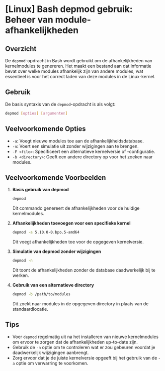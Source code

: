 # [Linux] Bash depmod gebruik: Beheer van module-afhankelijkheden

## Overzicht
De `depmod`-opdracht in Bash wordt gebruikt om de afhankelijkheden van kernelmodules te genereren. Het maakt een bestand aan dat informatie bevat over welke modules afhankelijk zijn van andere modules, wat essentieel is voor het correct laden van deze modules in de Linux-kernel.

## Gebruik
De basis syntaxis van de `depmod`-opdracht is als volgt:

```bash
depmod [opties] [argumenten]
```

## Veelvoorkomende Opties
- `-a`: Voegt nieuwe modules toe aan de afhankelijkheidsdatabase.
- `-n`: Voert een simulatie uit zonder wijzigingen aan te brengen.
- `-F <file>`: Specificeert een alternatieve kernelversie of -configuratie.
- `-b <directory>`: Geeft een andere directory op voor het zoeken naar modules.

## Veelvoorkomende Voorbeelden

1. **Basis gebruik van depmod**
   ```bash
   depmod
   ```
   Dit commando genereert de afhankelijkheden voor de huidige kernelmodules.

2. **Afhankelijkheden toevoegen voor een specifieke kernel**
   ```bash
   depmod -a 5.10.0-0.bpo.5-amd64
   ```
   Dit voegt afhankelijkheden toe voor de opgegeven kernelversie.

3. **Simulatie van depmod zonder wijzigingen**
   ```bash
   depmod -n
   ```
   Dit toont de afhankelijkheden zonder de database daadwerkelijk bij te werken.

4. **Gebruik van een alternatieve directory**
   ```bash
   depmod -b /path/to/modules
   ```
   Dit zoekt naar modules in de opgegeven directory in plaats van de standaardlocatie.

## Tips
- Voer `depmod` regelmatig uit na het installeren van nieuwe kernelmodules om ervoor te zorgen dat de afhankelijkheden up-to-date zijn.
- Gebruik de `-n` optie om te controleren wat er zou gebeuren voordat je daadwerkelijk wijzigingen aanbrengt.
- Zorg ervoor dat je de juiste kernelversie opgeeft bij het gebruik van de `-a` optie om verwarring te voorkomen.